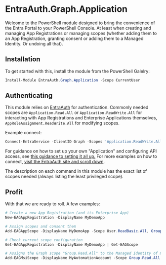﻿# EntraAuth.Graph.Application

Welcome to the PowerShell module designed to bring the convenience of the Entra Portal to your PowerShell Console.
At least when creating and managing App Registrations or managing scopes (whether adding them to an App Registration, granting consent or adding them to a Managed Identity. Or undoing all that).

## Installation

To get started with this, install the module from the PowerShell Galelry:

```powershell
Install-Module EntraAuth.Graph.Application -Scope CurrentUser
```

## Authenticating

This module relies on [EntraAuth](https://github.com/FriedrichWeinmann/EntraAuth) for authentication.
Commonly needed scopes are `Application.Read.All` or `Application.ReadWrite.All` for interacting with App Registrations and Enterprise Applications themselves, `AppRoleAssignment.ReadWrite.All` for modifying scopes.

Example connect:

```powershell
Connect-EntraService -ClientID Graph -Scopes 'Application.ReadWrite.All', 'AppRoleAssignment.ReadWrite.All'
```

For guidance on how to set up your own "Application" and configuring API access, see [this guidance to setting it all up.](https://github.com/FriedrichWeinmann/EntraAuth/blob/master/docs/overview.md)
For more examples on how to connect, [visit the EntraAuth site and scroll down](https://github.com/FriedrichWeinmann/EntraAuth).

The description on each command in this module has the exact list of scopes needed (always listing the least privileged scope).

## Profit

With that we are ready to roll.
A few examples:

```powershell
# Create a new App Registration (and its Enterprise App)
New-EAGAppRegistration -DisplayName MyDemoApp

# Assign scopes and consent them
Add-EAGAppScope -DisplayName MyDemoApp -Scope User.ReadBasic.All, Group.Read.All, Mail.Send -Type Delegated -Resource 'Microsoft Graph' -Consent

# Check current scope configuration
Get-EAGAppRegistration -DisplayName MyDemoApp | Get-EAGScope

# Assigns the Graph scope "Group.Read.All" to the Managed Identity of my previously created Automation Account running my Runbooks
Add-EAGMsiScope -DisplayName MyAutomationAccount -Scope Group.Read.All -Resource 'Microsoft Graph'
```
